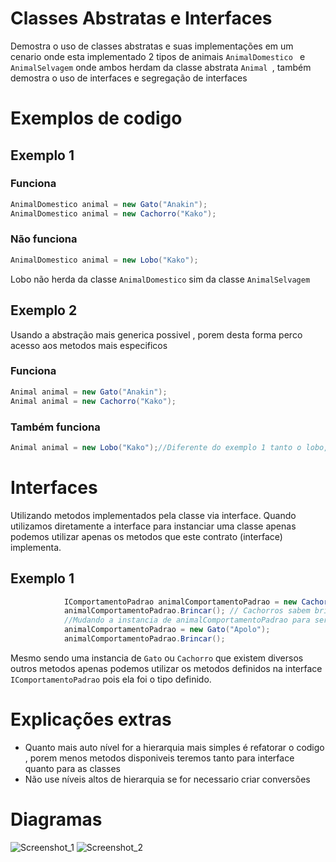 # Classes Abstratas e Interfaces
Demostra o uso de classes abstratas e suas implementações em um cenario onde esta implementado 2 tipos de animais ```AnimalDomestico ``` e ``` AnimalSelvagem ``` onde ambos herdam da classe abstrata ```Animal ```, também demostra o uso de interfaces e segregação de interfaces 
# Exemplos de codigo
## Exemplo 1

### Funciona
```C#
AnimalDomestico animal = new Gato("Anakin");
AnimalDomestico animal = new Cachorro("Kako");
```
### Não funciona
```C#
AnimalDomestico animal = new Lobo("Kako");
```
 Lobo não herda da classe ```AnimalDomestico``` sim da classe ```AnimalSelvagem``` 
## Exemplo 2
Usando a abstração mais generica possivel , porem desta forma perco acesso aos metodos mais especificos
### Funciona
```C#
Animal animal = new Gato("Anakin");
Animal animal = new Cachorro("Kako");
```
### Também funciona
```C#
Animal animal = new Lobo("Kako");//Diferente do exemplo 1 tanto o lobo, cachorro ou gato são animais 
``` 
# Interfaces
Utilizando metodos implementados pela classe via interface.
Quando utilizamos diretamente a interface para instanciar uma classe apenas podemos utilizar apenas os metodos que este contrato (interface) implementa.
## Exemplo 1
```C#
            IComportamentoPadrao animalComportamentoPadrao = new Cachorro("Nina");
            animalComportamentoPadrao.Brincar(); // Cachorros sabem brincar
            //Mudando a instancia de animalComportamentoPadrao para ser um gato inicialmente erá um cachorro
            animalComportamentoPadrao = new Gato("Apolo");
            animalComportamentoPadrao.Brincar();
```
Mesmo sendo uma instancia de ```Gato``` ou ```Cachorro``` que existem diversos outros metodos apenas podemos utilizar os metodos definidos na interface ``` IComportamentoPadrao ``` pois ela foi o tipo definido.
# Explicações extras
- Quanto mais auto nível for a hierarquia mais simples é refatorar o codigo , porem menos metodos disponiveis teremos tanto para interface quanto para as classes
- Não use níveis altos de hierarquia se for necessario criar conversões

# Diagramas
![Screenshot_1](https://user-images.githubusercontent.com/43249105/87601817-39964980-c6cc-11ea-9aaf-9a5773031f01.png)
![Screenshot_2](https://user-images.githubusercontent.com/43249105/87601846-49ae2900-c6cc-11ea-8762-4cc6e22be6e2.png)

